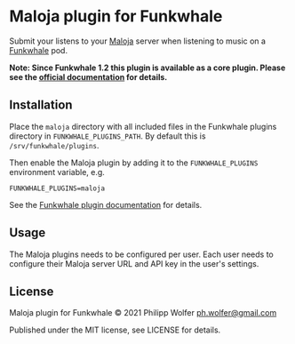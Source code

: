 # Maloja plugin for Funkwhale

Submit your listens to your [Maloja](https://github.com/krateng/maloja) server
when listening to music on a [Funkwhale](https://funkwhale.audio/) pod.

**Note: Since Funkwhale 1.2 this plugin is available as a core plugin. Please see the [official documentation](https://docs.funkwhale.audio/users/builtinplugins.html#maloja) for details.**


## Installation

Place the `maloja` directory with all included files in the Funkwhale
plugins directory in `FUNKWHALE_PLUGINS_PATH`. By default this is `/srv/funkwhale/plugins`.

Then enable the Maloja plugin by adding it to the `FUNKWHALE_PLUGINS`
environment variable, e.g.

    FUNKWHALE_PLUGINS=maloja

See the [Funkwhale plugin documentation](https://docs.funkwhale.audio/developers/plugins.html) for details.


## Usage

The Maloja plugins needs to be configured per user. Each user needs to
configure their Maloja server URL and API key in the user's settings.


## License

Maloja plugin for Funkwhale © 2021 Philipp Wolfer <ph.wolfer@gmail.com>

Published under the MIT license, see LICENSE for details.
